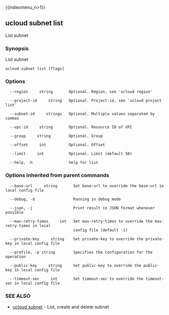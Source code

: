 {{indexmenu_n>1}}

## ucloud subnet list

List subnet

### Synopsis

List subnet

```
ucloud subnet list [flags]
```

### Options

```
  --region     string       Optional. Region, see 'ucloud region' 

  --project-id     string   Optional. Project-id, see 'ucloud project list' 

  --subnet-id     strings   Optional. Multiple values separated by commas 

  --vpc-id     string       Optional. Resource ID of VPC 

  --group     string        Optional. Group 

  --offset     int          Optional. Offset 

  --limit     int           Optional. Limit (default 50) 

  --help, -h                help for list 

```

### Options inherited from parent commands

```
  --base-url     string       Set base-url to override the base-url in local config file 

  --debug, -d                 Running in debug mode 

  --json, -j                  Print result in JSON format whenever possible 

  --max-retry-times     int   Set max-retry-times to override the max-retry-times in local
                              config file (default -1) 

  --private-key     string    Set private-key to override the private-key in local config file 

  --profile, -p string        Specifies the configuration for the operation 

  --public-key     string     Set public-key to override the public-key in local config file 

  --timeout-sec     int       Set timeout-sec to override the timeout-sec in local config file 

```

### SEE ALSO

* [ucloud subnet](developer/cli/cmd/ucloud/subnet)	 - List, create and delete subnet

